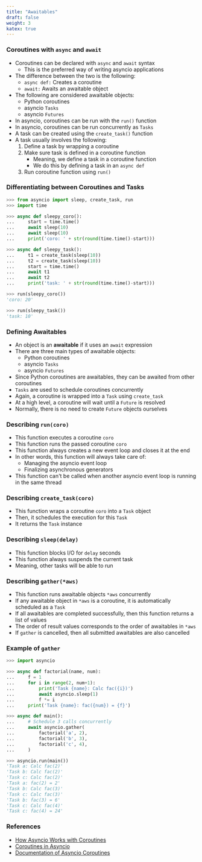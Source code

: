 ```yaml
---
title: "Awaitables"
draft: false
weight: 3
katex: true
---
```


### Coroutines with `async` and `await`
- Coroutines can be declared with `async` and `await` syntax
	- This is the preferred way of writing asyncio applications
- The difference between the two is the following:
	- `async def:` Creates a coroutine
	- `await:` Awaits an awaitable object
- The following are considered awaitable objects:
	- Python coroutines
	- asyncio `Tasks`
	- asyncio `Futures`
- In asyncio, coroutines can be run with the `run()` function
- In asyncio, coroutines can be run concurrently as `Tasks`
- A task can be created using the `create_task()` function
- A task usually involves the following:
	1. Define a task by wrapping a coroutine
	2. Make sure task is defined in a coroutine function
		- Meaning, we define a task in a coroutine function
		- We do this by defining a task in an `async def`
	2. Run coroutine function using `run()`

### Differentiating between Coroutines and Tasks

```python
>>> from asyncio import sleep, create_task, run
>>> import time

>>> async def sleepy_coro():
...     start = time.time()
...     await sleep(10)
...     await sleep(10)
...     print('coro: ' + str(round(time.time()-start)))

>>> async def sleepy_task():
...     t1 = create_task(sleep(10))
...     t2 = create_task(sleep(10))
...     start = time.time()
...     await t1
...     await t2
...     print('task: ' + str(round(time.time()-start)))

>>> run(sleepy_coro())
'coro: 20'

>>> run(sleepy_task())
'task: 10'
```

### Defining Awaitables
- An object is an **awaitable** if it uses an `await` expression
- There are three main types of awaitable objects:
	- Python coroutines
	- asyncio `Tasks`
	- asyncio `Futures`
- Since Python coroutines are awaitables, they can be awaited from other coroutines
- `Tasks` are used to schedule coroutines concurrently
- Again, a coroutine is wrapped into a `Task` using `create_task`
- At a high level, a coroutine will wait until a `Future` is resolved
- Normally, there is no need to create `Future` objects ourselves

### Describing `run(coro)`
- This function executes a coroutine `coro`
- This function runs the passed coroutine `coro`
- This function always creates a new event loop and closes it at the end
- In other words, this function will always take care of:
	- Managing the asyncio event loop
	- Finalizing asynchronous generators
- This function can't be called when another asyncio event loop is running in the same thread

### Describing `create_task(coro)`
- This function wraps a coroutine `coro` into a `Task` object
- Then, it schedules the execution for this `Task`
- It returns the `Task` instance

### Describing `sleep(delay)`
- This function blocks I/O for `delay` seconds
- This function always suspends the current task
- Meaning, other tasks will be able to run

### Describing `gather(*aws)`
- This function runs awaitable objects `*aws` concurrently
- If any awaitable object in `*aws` is a coroutine, it is automatically scheduled as a `Task`
- If all awaitables are completed successfully, then this function returns a list of values
- The order of result values corresponds to the order of awaitables in `*aws`
- If `gather` is cancelled, then all submitted awaitables are also cancelled

### Example of `gather`

```python
>>> import asyncio

>>> async def factorial(name, num):
...     f = 1
...     for i in range(2, num+1):
...         print('Task {name}: Calc fac({i})')
...         await asyncio.sleep(1)
...         f *= i
...     print('Task {name}: fac({num}) = {f}')

>>> async def main():
...     # Schedule 3 calls concurrently
...     await asyncio.gather(
...         factorial('a', 2),
...         factorial('b', 3),
...         factorial('c', 4),
...     )

>>> asyncio.run(main())
'Task a: Calc fac(2)'
'Task b: Calc fac(2)'
'Task c: Calc fac(2)'
'Task a: fac(2) = 2'
'Task b: Calc fac(3)'
'Task c: Calc fac(3)'
'Task b: fac(3) = 6'
'Task c: Calc fac(4)'
'Task c: fac(4) = 24'
```

### References
- [How Asyncio Works with Coroutines](https://stackoverflow.com/questions/49005651/how-does-asyncio-actually-work/51116910#51116910)
- [Coroutines in Asyncio](https://stackoverflow.com/questions/49005651/how-does-asyncio-actually-work/51177895#51177895)
- [Documentation of Asyncio Coroutines](https://docs.python.org/3/library/asyncio-task.html)
